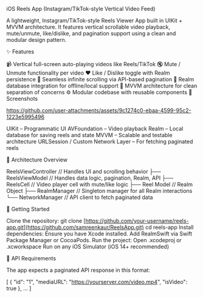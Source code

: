 iOS Reels App (Instagram/TikTok-style Vertical Video Feed)

A lightweight, Instagram/TikTok-style Reels Viewer App built in UIKit + MVVM architecture. It features vertical scrollable video playback, mute/unmute, like/dislike, and pagination support using a clean and modular design pattern.


✨ Features

📹 Vertical full-screen auto-playing videos like Reels/TikTok
🔇 Mute / Unmute functionality per video
❤️ Like / Dislike toggle with Realm persistence
🔁 Seamless infinite scrolling via API-based pagination
💾 Realm database integration for offline/local support
🔄 MVVM architecture for clean separation of concerns
⚙️ Modular codebase with reusable components
📸 Screenshots

https://github.com/user-attachments/assets/9c1274c0-ebaa-4599-95c2-1223e5995496


UIKit – Programmatic UI
AVFoundation – Video playback
Realm – Local database for saving reels and state
MVVM – Scalable and testable architecture
URLSession / Custom Network Layer – For fetching paginated reels



🧠 Architecture Overview

ReelsViewController      // Handles UI and scrolling behavior
├── ReelsViewModel       // Handles data logic, pagination, Realm, API
├── ReelsCell            // Video player cell with mute/like logic
├── Reel Model           // Realm Object
├── RealmManager         // Singleton manager for all Realm interactions
└── NetworkManager       // API client to fetch paginated data


🔧 Getting Started

Clone the repository:
git clone [https://github.com/your-username/reels-app.git](https://github.com/samreenkaur/ReelsApp.git)
cd reels-app
Install dependencies:
Ensure you have Xcode installed.
Add RealmSwift via Swift Package Manager or CocoaPods.
Run the project:
Open .xcodeproj or .xcworkspace
Run on any iOS Simulator (iOS 14+ recommended)



📡 API Requirements

The app expects a paginated API response in this format:

[
  {
    "id": "1",
    "mediaURL": "https://yourserver.com/video.mp4",
    "isVideo": true
  },
  ...
]
